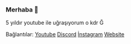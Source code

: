 ### Merhaba 👋
5 yıldır youtube ile uğraşıyorum o kdr Ğ

Bağlantılar: [Youtube](https://youtube.com/c/EmirhanSarac) [Discord](https://discord.gg/9z8JEcG) [İnstagram](https://www.instagram.com/emirhansarac06) [Website](https://codare.fun)
<!--
**EmirhanSarac/EmirhanSarac** is a ✨ _special_ ✨ repository because its `README.md` (this file) appears on your GitHub profile.



